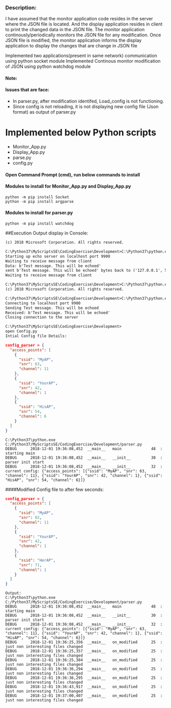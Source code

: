 ### Description:

I have assumed that the monitor application code resides in the server where the JSON file is located.  And the display application
resides in client to print the changed data in the JSON file.
The monitor application continously/periodically monitors the JSON file for any modification.
Once JSON file is modified, the monitor application informs the display application to display the changes that are change in JSON file

Implemented two applications(present in same network) communication using python socket module
Implemented Continous monitor modification of JSON using python watchdog module


#### Note:
#### Issues that are face:
* In parser.py, after modification identifed, Load_config is not functioning. 
* Since config is not reloading, it is not displaying new config file (Json format) as output of parser.py

# Implemented below Python scripts 
* Monitor_App.py
* Display_App.py
* parse.py
* config.py


#### Open Command Prompt (cmd), run below commands to install
#### Modules to install for Monitor_App.py and Display_App.py
    python -m pip install Socket
    python -m pip install argparse
    
#### Modules to install for parser.py 
    python -m pip install watchdog

##Execution Output display in Console:
```markdown
(c) 2018 Microsoft Corporation. All rights reserved.

C:\Python37\MyScriptsSE\CodingExercise\Development>C:\Python37\python.exe Monitor_App.py --port=9900
Starting up echo server on localhost port 9900
Waiting to receive message from client
Data: b'Test message. This will be echoed'
sent b'Test message. This will be echoed' bytes back to ('127.0.0.1', 55351)
Waiting to receive message from client
```
```markdown
C:\Python37\MyScriptsSE\CodingExercise\Development>C:\Python37\python.exe Display_App.py --port=9900
(c) 2018 Microsoft Corporation. All rights reserved.

C:\Python37\MyScriptsSE\CodingExercise\Development>C:\Python37\python.exe Display_App.py --port=9900
Connecting to localhost port 9900
Sending Test message. This will be echoed
Received: b'Test message. This will be echoed'
Closing connection to the server
```
```markdown
C:\Python37\MyScriptsSE\CodingExercise\Development> 
open Config.py
Intial Config file Details:
```

```json
config_parser = {
  "access_points": [
    {
      "ssid": "MyAP",
      "snr": 63,
      "channel": 11
    },
    {
      "ssid": "YourAP",
      "snr": 42,
      "channel": 1
    },
    {
      "ssid": "HisAP",
      "snr": 54,
      "channel": 6
    }
  ]
}
```
```commandline
C:\Python37\python.exe C:/Python37/MyScriptsSE/CodingExercise/Development/parser.py
DEBUG      2018-12-01 19:36:08,452  __main__   main             48  : starting main
DEBUG      2018-12-01 19:36:08,452  __main__   __init__         30  : parser init start
DEBUG      2018-12-01 19:36:08,452  __main__   __init__         32  : current config: {"access_points": [{"ssid": "MyAP", "snr": 63, "channel": 11}, {"ssid": "YourAP", "snr": 42, "channel": 1}, {"ssid": "HisAP", "snr": 54, "channel": 6}]}
```


####Modified Config file to after few seconds: 
```json
config_parser = {
  "access_points": [
    {
      "ssid": "MyAP",
      "snr": 82,
      "channel": 11
    },
    {
      "ssid": "YourAP",
      "snr": 42,
      "channel": 1
    },
    {
      "ssid": "HerAP",
      "snr": 71,
      "channel": 1
    }
  ]
}
```
```commandline
Output:
C:\Python37\python.exe C:/Python37/MyScriptsSE/CodingExercise/Development/parser.py
DEBUG      2018-12-01 19:36:08,452  __main__   main             48  : starting main
DEBUG      2018-12-01 19:36:08,452  __main__   __init__         30  : parser init start
DEBUG      2018-12-01 19:36:08,452  __main__   __init__         32  : current config: {"access_points": [{"ssid": "MyAP", "snr": 63, "channel": 11}, {"ssid": "YourAP", "snr": 42, "channel": 1}, {"ssid": "HisAP", "snr": 54, "channel": 6}]}
DEBUG      2018-12-01 19:36:25,356  __main__   on_modified      25  : just non interesting files changed
DEBUG      2018-12-01 19:36:25,357  __main__   on_modified      25  : just non interesting files changed
DEBUG      2018-12-01 19:36:25,384  __main__   on_modified      25  : just non interesting files changed
DEBUG      2018-12-01 19:36:36,294  __main__   on_modified      25  : just non interesting files changed
DEBUG      2018-12-01 19:36:36,295  __main__   on_modified      25  : just non interesting files changed
DEBUG      2018-12-01 19:36:43,917  __main__   on_modified      25  : just non interesting files changed
DEBUG      2018-12-01 19:37:00,407  __main__   on_modified      25  : just non interesting files changed
```
